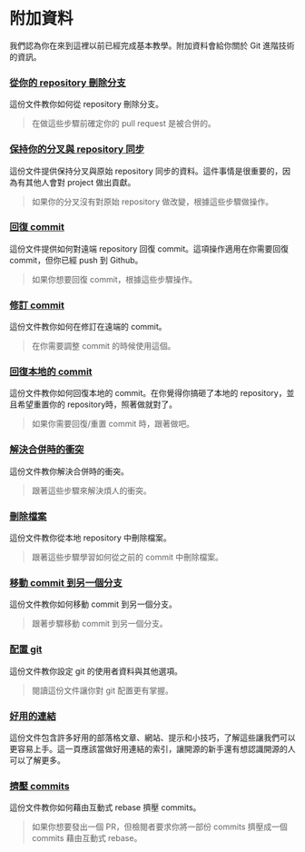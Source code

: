 # 附加資料

我們認為你在來到這裡以前已經完成基本教學。附加資料會給你關於 Git 進階技術的資訊。

### [從你的 repository 刪除分支](../../git_worklow_scenarios/removing-branch-from-your-repository.md)

這份文件教你如何從 repository 刪除分支。

> 在做這些步驟前確定你的 pull request 是被合併的。

### [保持你的分叉與 repository 同步](../../git_workflow_scenarios/keeping-your-fork-synced-with-this-repository.md)

這份文件提供保持分叉與原始 repository 同步的資料。這件事情是很重要的，因為有其他人會對 project 做出貢獻。

> 如果你的分叉沒有對原始 repository 做改變，根據這些步驟做操作。

### [回復 commit](../../git_workflow_scenarios/reverting-a-commit.md)

這份文件提供如何對遠端 repository 回復 commit。這項操作適用在你需要回復 commit，但你已經 push 到 Github。

> 如果你想要回復 commit，根據這些步驟操作。

### [修訂 commit](../../git_workflow_scenarios/amending-a-commit.md)

這份文件教你如何在修訂在遠端的 commit。

> 在你需要調整 commit 的時候使用這個。

### [回復本地的 commit](../../git_workflow_scenarios/undoing-a-commit.md)

這份文件教你如何回復本地的 commit。在你覺得你搞砸了本地的 repository，並且希望重置你的 repository時，照著做就對了。

> 如果你需要回復/重置 commit 時，跟著做吧。

### [解決合併時的衝突](../../git_workflow_scenarios/resolving-merge-conflicts.md)

這份文件教你解決合併時的衝突。

> 跟著這些步驟來解決煩人的衝突。

### [刪除檔案](../../git_workflow_scenarios/removing-a-file.md)

這份文件教你從本地 repository 中刪除檔案。

> 跟著這些步驟學習如何從之前的 commit 中刪除檔案。

### [移動 commit 到另一個分支](../../git_workflow_scenarios/moving-a-commit-to-a-different-branch.md)

這份文件教你如何移動 commit 到另一個分支。

> 跟著步驟移動 commit 到另一個分支。

### [配置 git](../../git_workflow_scenarios/configuring-git.md)

這份文件教你設定 git 的使用者資料與其他選項。

> 閱讀這份文件讓你對 git 配置更有掌握。

### [好用的連結](../../git_workflow_scenarios/Useful-links-for-further-learning.md)

這份文件包含許多好用的部落格文章、網站、提示和小技巧，了解這些讓我們可以更容易上手。這一頁應該當做好用連結的索引，讓開源的新手還有想認識開源的人可以了解更多。

### [擠壓 commits](../../git_workflow_scenarios/squashing-commits.md)

這份文件教你如何藉由互動式 rebase 擠壓 commits。

> 如果你想要發出一個 PR，但檢閱者要求你將一部份 commits 擠壓成一個 commits 藉由互動式 rebase。
